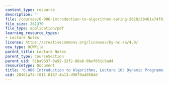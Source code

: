 ```yaml
---
content_type: resource
description: ''
file: /courses/6-006-introduction-to-algorithms-spring-2020/28461a74f81101874a13d9679a40584d_MIT6_006S20_lec16.pdf
file_size: 261370
file_type: application/pdf
learning_resource_types:
- Lecture Notes
license: https://creativecommons.org/licenses/by-nc-sa/4.0/
ocw_type: OCWFile
parent_title: Lecture Notes
parent_type: CourseSection
parent_uid: 51ba9637-0a92-32f2-88ab-0bef851c9ad4
resourcetype: Document
title: '6.006 Introduction to Algorithms, Lecture 16: Dynamic Programming Subproblems'
uid: 28461a74-f811-0187-4a13-d9679a40584d
---
```

